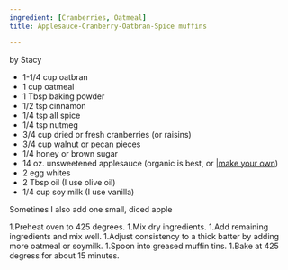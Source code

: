 ```yaml
---
ingredient: [Cranberries, Oatmeal]
title: Applesauce-Cranberry-Oatbran-Spice muffins

---
```

by Stacy

* 1-1/4 cup oatbran
* 1 cup oatmeal
* 1 Tbsp baking powder
* 1/2 tsp cinnamon
* 1/4 tsp all spice
* 1/4 tsp nutmeg
* 3/4 cup dried or fresh cranberries (or raisins)
* 3/4 cup walnut or pecan pieces
* 1/4 honey or brown sugar
* 14 oz. unsweetened applesauce (organic is best, or [|make your own](applesauce.html))
* 2 egg whites
* 2 Tbsp oil (I use olive oil)
* 1/4 cup soy milk (I use vanilla) 

Sometines I also add one small, diced apple

 1.Preheat oven to 425 degrees.
 1.Mix dry ingredients.
 1.Add remaining ingredients and mix well.
 1.Adjust consistency to a thick batter by adding more oatmeal or soymilk.
 1.Spoon into greased muffin tins.
 1.Bake at 425 degress for about 15 minutes.
